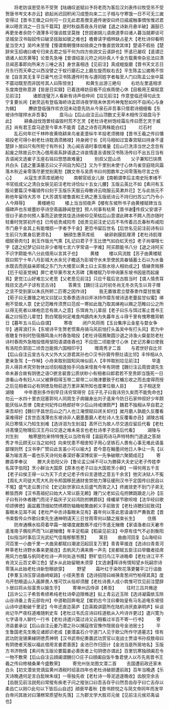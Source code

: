 <!-- { "loadSidebar": true } -->
　　将老防误恩受吊不受贺【陆禨叹逝赋曰予将老而为客后汉刘表传曰牧受吊不受贺唐书岑文本亦云】欲起尚迟回积闲习成堕向来二三子相与守寒饿一日不可无三嵗安得过【晋书王徽之曰何可一日无此君髙僧支遁传谢安曰终日戚戚触事惆怅惟迟君来以晤言消之一日当千载耳】是时秋益髙夜永月初破【退之诗新月悬半破】漏鼓已再更坐者余防个酒薄多可强谈胜坚莫挫【世説谢胡儿语庾道季曰诸人暮当就卿谈可坚城垒汉书匈奴传曰破坚拔敌如彼之难也】檐昬读字细林缺占星大【老杜诗仰看明星当空大】吴吟未至慢【慢谓南朝慢体如徐庾之作鲁直尝效其体】楚语不假些【楚辞宋玉招魂曰魂兮归来去君之恒干何为四方些説文云语辞也】怀逺已屡叹【逺谓迁谪诸人如苏黄等】论昔先急唾【昔谓绍圣元符之间孙真人千金方载黄帝杂忌法曰清旦闻恶事即向所来方三唾之吉】身世喜相违【见前注】真成螘旋磨【晋书天文志日月东行而天牵之以西没譬之于蚁行磨石之上磨左旋而蚁右去】平生陈孟公嵗晩不惊坐【自言其无复平日豪气也汉书陈遵传时有与遵同姓字者每至人门曰陈孟公坐中莫不震动既至而非因号其人曰陈惊坐】
　　和黄生出游三絶句
　　右坊左里逺相求东度南登称意游【皆是日实録】已着连峰妨目极不应疾雨使心休【目极用王粲赋意见前注】
　　诸郎连璧万人看新有诗声伯仲间【竝见前注】作意登临还得句此生宁复要长闲【谢灵运有登临海峤诗孟郊诗夜学晓未休苦吟神鬼愁如何不自闲心与身为雠】
　　賸欲登临强作欢衣冠未动意先防从今泉石非吾事只借君诗细细看【东坡诗作隄捍水非吾事】
　　盘马山【后山自注云山顶数丈无草木相传汉祖盘马于此】
　　耕桑战伐饱曽经庙毁村荒不乞灵【老杜诗老树饱经霜左传曰愿乞灵于臧氏】尚有君王盘马迹至今草木不能青【退之诗杏花两株能白红】
　　烂石村
　　乱石何年烂千林昨夜黄晓耕来鸟雀麦垄纵牛羊投老须微禄【晋书王羲之传曰懐祖投老可得仆射老杜诗耽酒须微禄】持身阙寸长【司马相如过宜春宫赋曰持身不谨楚辞卜居曰尺有所短寸有所长】洗心闻吉语时事信难量【后山巳洗涤当世之念忽有起废之除故云尔洗心借用易系辞语退之诗哀情逢吉语按汉书陈汤传曰不出五日当有吉语闻文选崔子玉座右铭曰悠悠故难量】
　　别叔父昆山丞
　　父子兼知巳扶携共白头【退之董溪墓志曰父子间自为知己】又为千里别未使寸心休鸟雀空庭晓风霜落木秋近亲零落尽更觉别离愁【魏文帝与吴质书曰何图数年之间零落殆尽言之伤心】
　　从寇生求茶库纸絶句
　　南朝官纸女儿肤【南朝谓李后主南史阮孝绪不书官纸成父之清白女肤见前注老杜诗恰似十五女儿腰】玉版云英比不如【素问有玉版论要篇汉书鼂错传曰刻于玉版乐天服云母散诗云晓服云英漱井花】乞与此翁元不称他年留待大苏书【大苏谓东坡鲁直和王炳之惠玉版纸诗云不持归扫苏公门乃令小人今拜辱】
　　黄楼絶句
　　楼上当当彻夜声【楼有东坡所书子由黄楼赋碑当当搨碑声也东坡墨妙亭诗空斋画静闻登登】预人何事有枯荣【晋书谢传叔父安谓子侄曰子弟亦何预人事而正欲使其佳选诗俯仰见荣枯后山意谓此碑本不闗人而亦随时轻重时党禁初开也】已传纸贵咸阳市【纸贵见前注史记吕不韦传着吕氏春秋布咸阳市门悬千金其上有能増损一字者予千金】更恐书留后世名【后世名见前注前诗有曰生前只为累身后更须名】
　　酬顔生惠茶库纸
　　破卵剥膜肌理滑【老杜诗肌理细腻骨肉匀】削玉作版光气熏【礼记曰君子于玉比徳气如白虹天也】老子尚堪哦七字【退之纪梦记曰壮非少者哦七言六字常语一字难】阿买颇能书八分【退之诗阿买不识字颇能书八分此借用以言其子也】
　　黄楼
　　楼以风流胜【苏子由黄楼赋叙曰熙宁十年八月彭城大水余兄子瞻适为彭城守水未至使民具畚锸蓄土石以为水备水既去而民益亲即城之东门为大楼垩以黄土曰土实胜水徐人相劝成之】情縁贵贱移【厄于绍圣党祸】屏亡老毕篆市发大苏碑【黄楼赋乃毕仲询篆东坡书因是而起废焉】更觉江山好难忘父老思【父老思见前注】只应千载后览古胜当时【谓人情贵耳贱目文选卢子谅有览古诗】
　　答黄生【魏衍注云时初冬尚无冬衣先生以背子赠之坚不受到家以朱氏所赆二匹寄之因作诗】
　　我无置锥君立壁舂黍作糜甘胜蜜【荀子曰无置锥之地又曰犹以戈舂黍选诗曰斧冰持作糜东坡诗送老虀盐甘似蜜】绨袍不受故人意【史记范睢传须贾曰范叔一寒如此哉乃取其绨袍以赐之范睢曰公之所以得无死者以绨袍恋恋有故人之意】乐饵肯为儿辈屈【老子曰乐与饵过客止晋书王羲之曰恒恐儿辈觉】割白鹭股何足难食鸬鷀肉未为失暮年五斗得千里有愧寒檐背朝日【暮年五斗后山自谓】
　　寒夜
　　闭户风将雨【玉台集序云金星与婺女争华】通宵浪打头【东坡诗平生贺老惯乘舟骑马风前怕打头盖吴中有打头风】若为中夜聴复作别时愁宿鴈鸣渔火村舂急暗投【老杜诗宿鴈聚圆沙退之诗渔火粲星防老杜诗村舂雨外急暗投借用邹阳语谓夜舂也】不应田二顷能使寸心休【史记苏秦曰使我有洛阳负郭田二顷吾岂能佩六国相印乎】
　　赠周秀才二首
　　与君世好自比邻【后山自注云宣古与大父外大父游君其孙也○汉书孙寳传祭灶请比邻】丰悴相从久更亲急驾【一作棹】小舟来取别固知风味似前人【丰悴取别竝见前注】
　　早逢异人得异术究穷咎休出顷刻相逢拍手问由来怪我今年有阴徳【魏衍注云周尝谓先生命未甚合故有阴徳之语○摭言裴晋公质状眇小有相者曰郎君若不至贵即当饿死一日游看山寺有妇人以父被罪假得玉带二犀带二以赂津要致于栏楯忘收之而去度得而授之后见相者曰必有阴徳及物前途万里非某所知也度果位极人臣】
　　五子相送至湖陵
　　中年患别多作别早日讳穷常得穷【庄子孔子曰我讳穷久矣而不能免命也】勿云一水四十里衣冠塞郭何人同周生子病辍身出刘子逺来今防日石家仲叔好少年颇能厌俗从吾律【南史何妃传曰杨郎好年少后山持戒律颇严】魏君不独相从早自君之来吾却扫【魏衍字昌世后山之门人也江淹恨赋曰闭关却扫】嵗月磨人孰能久反覆看渠难得好【言世态浅薄也东坡诗非人磨墨墨磨人老杜诗人生反覆看亦丑】湖陵古城风日寒情义乃知生别难【选诗泪为生别滋】髙怀已为故人尽交道应留后代看【老杜诗髙懐见物理后汉王丹曰交道之难未易言也老杜诗孝子忠臣后代看】
　　湖陵与刘生别
　　触寒歴险来特特愧无以当欣有得【温庭筠诗马声特特荆门道退之答胡秀才书云顾无以当之如何】向来忧患不相舍知子用心坚铁石人畏有心事无难此语虽鄙理则然【汉书李广赞曰此言虽小可以喻大】君今意在翰墨间他日人争让一先【以棊为喻言髙一着也乐天诗何处春深好春深博奕家一先争破眼六聚鬬成花】
　　寄滕县李奉议
　　滕大夫伯阳父孙【鲁论孟公绰不可以为滕薛大夫史记老子传姓李名耳字伯阳】烹小鲜治大国原【原本也老子曰治大国若烹小鲜】一得何用五千言【老子曰侯王得一以为天下贞史记老子传曰言道徳之意五千余言】弛灾决狱人不寃【周礼大司徒大荒大札则令邦国移民通财舍禁弛力薄征缓刑汉书于定国传曰民自以不冤】盛气走讼畏讨论【史记赵世家曰太后盛气而胥之入】终嵗敛吏不到门子弟无赖皆西奔【汉书髙祖纪曰始大人常以臣无赖】踵门父老如云屯拊髀跳踉走儿孙【庄子曰有孙休者踵门而诧子扁庆子又曰鸿防拊髀爵跃】绛蟠翠节歌呗喧【法华经曰歌呗颂佛徳】画盆戴顶烟如焚绣褾防轴箱帕繁曲躬义手前致言【老杜诗聴妇前致词】畜眼未见耳不闻【老杜严中丞诗畜眼未见有】暮年何以答此恩请诵华严夀我君【晋书束晳传众作歌曰束先生通神明请天三日甘雨零何以醻之报束长生】
　　住鴈
　　防岸通横水枯荷着早霜一陂堪度嵗数鴈不成行市逺无矰缴【家语渔者曰天暑市逺淮南子鴈衔芦而飞以避矰缴】年丰足稻粱【稻粱见前注】中原有佳气不必到衡阳【似指当时事后汉光武纪气佳哉郁郁葱葱】
　　寓目
　　曲曲河回复【山海经曰河百里一小曲千里一大曲吴都赋曰潮波汩起回复万里】青青草接连【选诗曰青青河畔草老杜诗野水春来更接连】去帆风力满来鴈一声先【吴都赋五臣注曰举颿者挂席用风力也颿与帆同老杜诗一声何处送书鴈】野旷低归鸟江平进晚牵【老杜诗江平不肯流又云百丈牵江色】望乡从此始留眼未须穿【文选谢晖诗有情知望乡阮嗣宗诗零落从此始老杜诗新愁眼欲穿】
　　野望
　　霜叶红于染吹花落更馨平江行诘曲【李羣玉诗压穿诘曲﨑岖路】小径夹葱青【选诗招隠曰峭蒨青葱间竹柏得其真】度鸟开愁眼遥山入画屏畏人惟可饮从俗却须醒【老杜诗畏人成小筑惟可饮见前注楚辞卜居曰将从俗富贵以媮生乎】
　　寄单州吕侍讲【希哲】
　　往时三吕共脩途【吕许公三子希哲希绩希纯老杜诗牵迫限脩途】拟上青云近玉除【选诗凝霜依玉除山谷诗垂上青云郤佐州】中道勒回奔电足【崔豹古今注曰秦始皇有马名追电东坡径山诗中途勒破千里足】今年还直迩英庐【迩英殿讲筵所在陆机诗厌直承明庐】纵谈尚记华严夜枉道难随刺史车【老杜过韦氏庄诗曰枉道秖从入吟诗许更过】遣兴寛为七字语寻人聊代一行书【老杜诗遣兴莫过诗又云相看过半百不寄一行书】
　　寄沛县姜承议【后山自注云姜乃潜之孙以捕寇改官豫作隠居自号金池居士】
　　平生鲁国老先生晚见诸郎识老成【姜潜盖石介守道门人见于欧公所作守道墓志】怪有武功防宠锡果縁阴徳贯神明【汉书武帝纪奏置武功赏官以宠战士贾谊书孙叔敖母曰有阴徳者天报以福此借用言姜君善医】金池已作归田计【金池当是所居地名】玉版方书济物情【素问有玉版论要篇姜必善医者上句阴徳亦谓此】百里饥寒独顔阖忍令一物不敷荣【后山自注云顔阖谓魏衍○庄子曰顔阖自饭牛鲁君使人以币先焉晋书王羲之传曰修植桑果今盛敷荣】
　　寄兖州张龙图文潜二首
　　去国遭前政还家未白头【初文潜坐党谪监黄州酒税时绍圣四年也老杜诗破胆遭前政】百年当晚遇【乐天诗晚遇何足言白髭映朱绂】一辱独先收【老杜诗一辱泥途遂晚收】齿脱空余舌【齿脱见前注説苑曰常摐有疾老子问之摐张口曰吾舌存乎曰然吾齿存乎曰亡舌存以柔齿亡以刚○此句以下皆后山自述】顔衰早着秋【晋书顾悦之与简文帝同年而发早白帝问其故对曰蒲桞常质望秋先落】三为郡文学大胜邓元侯【见前注元侯邓禹谥也】
